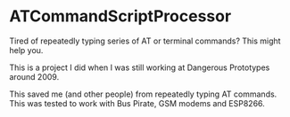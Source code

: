# ATCommandScriptProcessor

Tired of repeatedly typing series of AT or terminal commands? This might help you.

This is a project I did when I was still working at Dangerous Prototypes around 2009.

This saved me (and other people) from repeatedly typing AT commands. This was tested to work with Bus Pirate, GSM modems and ESP8266.
